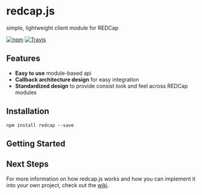 # redcap.js

simple, lightweight client module for REDCap

[![npm](https://img.shields.io/npm/v/npm.svg)]()
[![Travis](https://img.shields.io/travis/rust-lang/rust.svg)]()


## Features

* **Easy to use** module-based api
* **Callback architecture design** for easy integration
* **Standardized design** to provide consist look and feel across REDCap modules

## Installation

    npm install redcap --save
   
## Getting Started

## Next Steps

For more information on how redcap.js works and how you can implement it into your 
own project, check out the [wiki](https://github.com/iupui-software-innovation/redcap/wiki).

